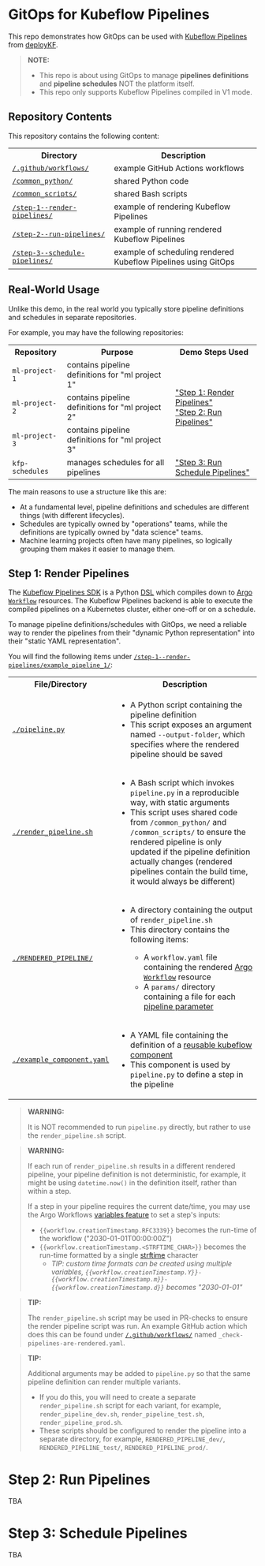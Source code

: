 # GitOps for Kubeflow Pipelines

This repo demonstrates how GitOps can be used with [Kubeflow Pipelines](https://www.deploykf.org/reference/tools/#kubeflow-pipelines) from [deployKF](https://github.com/deployKF/deployKF).

> __NOTE:__ 
> 
> - This repo is about using GitOps to manage __pipelines definitions__ and __pipeline schedules__ NOT the platform itself.
> - This repo only supports Kubeflow Pipelines compiled in V1 mode.

## Repository Contents

This repository contains the following content:

<table>
  <tr>
    <th>Directory</th>
    <th>Description</th>
  </tr>
  <tr>
    <td>
      <a href="./.github/workflows">
        <code>/.github/workflows/</code>
      </a>
    </td>
    <td>example GitHub Actions workflows</td>
  </tr>
    <td>
      <a href="./common_python">
        <code>/common_python/</code>
      </a>
    </td>
    <td>shared Python code</td>
  </tr>
  <tr>
    <td>
      <a href="./common_scripts">
        <code>/common_scripts/</code>
      </a>
    </td>
    <td>shared Bash scripts</td>
  </tr>
  <tr>
    <td>
      <a href="./step-1--render-pipelines">
        <code>/step-1--render-pipelines/</code>
      </a>
    </td>
    <td>example of rendering Kubeflow Pipelines</td>
  </tr>
  <tr>
    <td>
      <a href="./step-2--run-pipelines">
        <code>/step-2--run-pipelines/</code>
      </a>
    </td>
    <td>example of running rendered Kubeflow Pipelines</td>
  </tr>
  <tr>
    <td>
      <a href="./step-3--schedule-pipelines">
        <code>/step-3--schedule-pipelines/</code>
      </a>
    </td>
    <td>example of scheduling rendered Kubeflow Pipelines using GitOps</td>
  </tr>
</table>

## Real-World Usage

Unlike this demo, in the real world you typically store pipeline definitions and schedules in separate repositories.

For example, you may have the following repositories:

<table>
  <tr>
    <th>Repository</th>
    <th>Purpose</th>
    <th>Demo Steps Used</th>
  </tr>
  <tr>
    <td>
      <code>ml-project-1</code>
    </td>
    <td>contains pipeline definitions for "ml project 1"</td>
    <td rowspan="3">
      <a href="./#step-1-render-pipelines">
        "Step 1: Render Pipelines"
      </a>
      <br>
      <a href="./#step-2-run-pipelines">
        "Step 2: Run Pipelines"
      </a>
    </td>
  </tr>
  <tr>
    <td>
      <code>ml-project-2</code>
    </td>
    <td>contains pipeline definitions for "ml project 2"</td>
  </tr>
  <tr>
    <td>
      <code>ml-project-3</code>
    </td>
    <td>contains pipeline definitions for "ml project 3"</td>
  </tr>
  <tr>
    <td>
      <code>kfp-schedules</code>
    </td>
    <td>manages schedules for all pipelines</td>
    <td>
      <a href="./#step-3-schedule-pipelines">
        "Step 3: Run Schedule Pipelines"
      </a>
    </td>
  </tr>
</table>

The main reasons to use a structure like this are:

- At a fundamental level, pipeline definitions and schedules are different things (with different lifecycles).
- Schedules are typically owned by "operations" teams, while the definitions are typically owned by "data science" teams.
- Machine learning projects often have many pipelines, so logically grouping them makes it easier to manage them.

## Step 1: Render Pipelines

The [Kubeflow Pipelines SDK](https://kubeflow-pipelines.readthedocs.io/en/stable/index.html) is a Python [DSL](https://en.wikipedia.org/wiki/Domain-specific_language) which compiles down to [Argo `Workflow`](https://argoproj.github.io/argo-workflows/workflow-concepts/#the-workflow) resources.
The Kubeflow Pipelines backend is able to execute the compiled pipelines on a Kubernetes cluster, either one-off or on a schedule.

To manage pipeline definitions/schedules with GitOps, we need a reliable way to render the pipelines from their "dynamic Python representation" into their "static YAML representation".

You will find the following items under [`/step-1--render-pipelines/example_pipeline_1/`](./step-1--render-pipelines/example_pipeline_1):

<table>
  <tr>
    <th>File/Directory</th>
    <th>Description</th>
  </tr>
  <tr>
    <td>
      <a href="./step-1--render-pipelines/example_pipeline_1/pipeline.py">
        <code>./pipeline.py</code>
      </a>
    </td>
    <td>
      <ul>
        <li>A Python script containing the pipeline definition</li>
        <li>This script exposes an argument named <code>--output-folder</code>,
          which specifies where the rendered pipeline should be saved
        </li>
      </ul>
    </td>
  </tr>
  <tr>
    <td>
      <a href="./step-1--render-pipelines/example_pipeline_1/render_pipeline.sh">
        <code>./render_pipeline.sh</code>
      </a>
    </td>
    <td>
      <ul>
        <li>A Bash script which invokes <code>pipeline.py</code> in a reproducible way, with static arguments</li>
        <li>This script uses shared code from <code>/common_python/</code> and <code>/common_scripts/</code> to ensure
          the rendered pipeline is only updated if the pipeline definition actually changes 
          (rendered pipelines contain the build time, it would always be different)
        </li>
      </ul>
    </td>
  </tr>
  <tr>
    <td>
      <a href="./step-1--render-pipelines/example_pipeline_1/RENDERED_PIPELINE/">
        <code>./RENDERED_PIPELINE/</code>
      </a>
    </td>
    <td>
      <ul>
        <li>A directory containing the output of <code>render_pipeline.sh</code></li>
        <li>This directory contains the following items:</li>
        <ul>
          <li>A <code>workflow.yaml</code> file containing the rendered
            <a href="https://argoproj.github.io/argo-workflows/workflow-concepts/#the-workflow">Argo <code>Workflow</code></a> resource
          </li>
          <li>A <code>params/</code> directory containing a file for each
            <a href="https://www.kubeflow.org/docs/components/pipelines/v1/sdk/parameters/">pipeline parameter</a>
          </li>
        </ul>
      </ul>
    </td>
  </tr>
  <tr>
    <td>
      <a href="./step-1--render-pipelines/example_pipeline_1/example_component.yaml">
        <code>./example_component.yaml</code>
      </a>
    </td>
    <td>
      <ul>
        <li>A YAML file containing the definition of a
          <a href="https://www.kubeflow.org/docs/components/pipelines/sdk/component-development/">reusable kubeflow component</a>
        </li>
        <li>This component is used by <code>pipeline.py</code> to define a step in the pipeline</li>
      </ul>
    </td>
  </tr>
</table>

> __WARNING:__
> 
> It is NOT recommended to run `pipeline.py` directly, but rather to use the `render_pipeline.sh` script.

> __WARNING:__
> 
> If each run of `render_pipeline.sh` results in a different rendered pipeline, your pipeline definition is not deterministic, 
> for example, it might be using `datetime.now()` in the definition itself, rather than within a step.
>
> If a step in your pipeline requires the current date/time, you may use the Argo Workflows [variables feature](https://argoproj.github.io/argo-workflows/variables/#global) to set a step's inputs:
> 
> - `{{workflow.creationTimestamp.RFC3339}}` becomes the run-time of the workflow ("2030-01-01T00:00:00Z")
> - `{{workflow.creationTimestamp.<STRFTIME_CHAR>}}` becomes the run-time formatted by a single [strftime](https://strftime.org/) character
>     - _TIP: custom time formats can be created using multiple variables, `{{workflow.creationTimestamp.Y}}-{{workflow.creationTimestamp.m}}-{{workflow.creationTimestamp.d}}` becomes "2030-01-01"_

> __TIP:__
> 
> The `render_pipeline.sh` script may be used in PR-checks to ensure the render pipeline script was run.
> An example GitHub action which does this can be found under [`/.github/workflows/`](./.github/workflows/) named `_check-pipelines-are-rendered.yaml`.

> __TIP:__
> 
> Additional arguments may be added to `pipeline.py` so that the same pipeline definition can render multiple variants.
> 
> - If you do this, you will need to create a separate `render_pipeline.sh` script for each variant, for example, `render_pipeline_dev.sh`, `render_pipeline_test.sh`, `render_pipeline_prod.sh`.
> - These scripts should be configured to render the pipeline into a separate directory, for example, `RENDERED_PIPELINE_dev/`, `RENDERED_PIPELINE_test/`, `RENDERED_PIPELINE_prod/`.

# Step 2: Run Pipelines

TBA

# Step 3: Schedule Pipelines

TBA